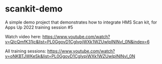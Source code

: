 # scankit-demo
A simple demo project that demonstrates how to integrate HMS Scan kit, for Apps Up 2022 training session #5

Watch video here: https://www.youtube.com/watch?v=QlcQmfK31jc&list=PL0GgovD1CglvpjWXk1WZUwlpINlNvl_0N&index=6

All training sessions: https://www.youtube.com/watch?v=oNKBTJWKeSk&list=PL0GgovD1CglvpjWXk1WZUwlpINlNvl_0N
